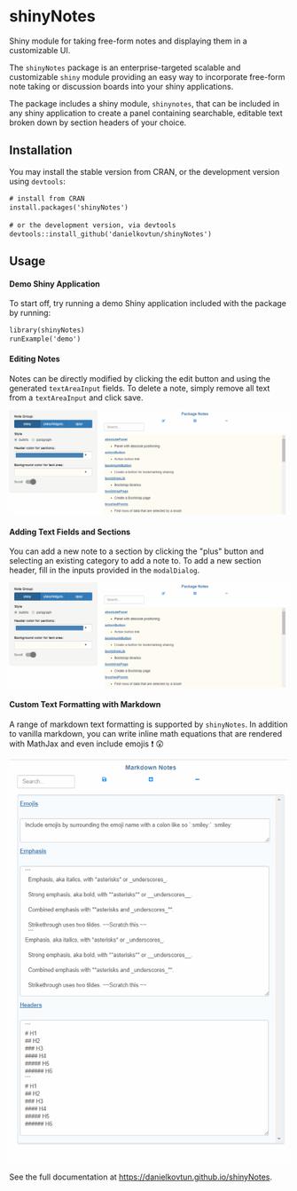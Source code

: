 # shinyNotes
Shiny module for taking free-form notes and displaying them in a customizable UI.

The `shinyNotes` package is an enterprise-targeted scalable and customizable `shiny` module providing an easy way to incorporate free-form note taking or discussion boards into your shiny applications.

The package includes a shiny module, `shinynotes`, that can be included in any shiny application to create a panel containing searchable, editable text broken down by section headers of your choice.

## Installation

You may install the stable version from CRAN, or the development version using `devtools`:
```{r}
# install from CRAN
install.packages('shinyNotes')

# or the development version, via devtools
devtools::install_github('danielkovtun/shinyNotes')
```

## Usage

#### Demo Shiny Application
To start off, try running a demo Shiny application included with the package by running:
```{r}
library(shinyNotes)
runExample('demo')
```

#### Editing Notes
Notes can be directly modified by clicking the edit button and using the generated `textAreaInput` fields. To delete a note, simply remove all text from a `textAreaInput` and click save.

![](docs/edit_notes.gif)

#### Adding Text Fields and Sections
You can add a new note to a section by clicking the "plus" button and selecting an existing category to add a note to. To add a new section header, fill in the inputs provided in the `modalDialog`. 

![](docs/add_category.gif)

#### Custom Text Formatting with Markdown
A range of markdown text formatting is supported by `shinyNotes`. In addition to vanilla markdown, you can write inline math equations that are rendered with MathJax and even include emojis :exclamation: :astonished:

![](docs/markdown_demo.gif)

See the full documentation at https://danielkovtun.github.io/shinyNotes. 
